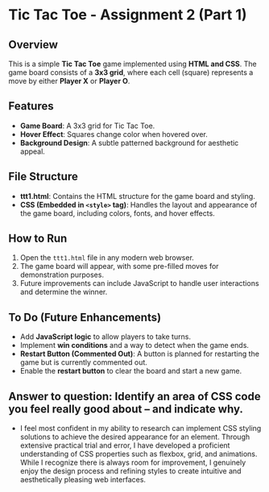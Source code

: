 # Tic Tac Toe - Assignment 2 (Part 1)

## Overview
This is a simple **Tic Tac Toe** game implemented using **HTML and CSS**. The game board consists of a **3x3 grid**, where each cell (square) represents a move by either **Player X** or **Player O**.

## Features
- **Game Board**: A 3x3 grid for Tic Tac Toe.
- **Hover Effect**: Squares change color when hovered over.
- **Background Design**: A subtle patterned background for aesthetic appeal.

## File Structure
- **ttt1.html**: Contains the HTML structure for the game board and styling.
- **CSS (Embedded in `<style>` tag)**: Handles the layout and appearance of the game board, including colors, fonts, and hover effects.

## How to Run
1. Open the `ttt1.html` file in any modern web browser.
2. The game board will appear, with some pre-filled moves for demonstration purposes.
3. Future improvements can include JavaScript to handle user interactions and determine the winner.

## To Do (Future Enhancements)
- Add **JavaScript logic** to allow players to take turns.
- Implement **win conditions** and a way to detect when the game ends.
- **Restart Button (Commented Out)**: A button is planned for restarting the game but is currently commented out. 
- Enable the **restart button** to clear the board and start a new game.

## Answer to question:  Identify an area of CSS code you feel really good about – and indicate why.
- I feel most confident in my ability to research can implement CSS styling solutions to achieve the desired appearance for an element. Through extensive practical trial and error, I have developed a proficient understanding of CSS properties such as flexbox, grid, and animations. While I recognize there is always room for improvement, I genuinely enjoy the design process and refining styles to create intuitive and aesthetically pleasing web interfaces. 

